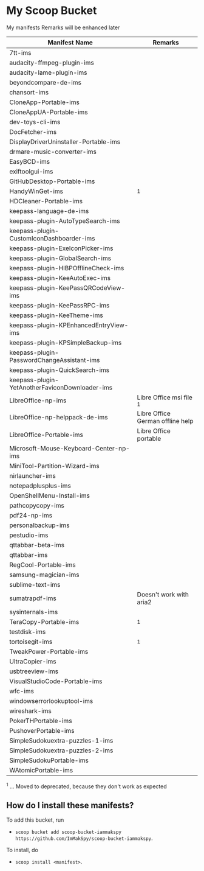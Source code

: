 # My Scoop Bucket

My manifests
Remarks will be enhanced later

| Manifest Name                                  | Remarks                                          |
| ---------------------------------------------- | ------------------------------------------------ |
| 7tt-ims                                        |                                                  |
| audacity-ffmpeg-plugin-ims                     |                                                  |
| audacity-lame-plugin-ims                       |                                                  |
| beyondcompare-de-ims                           |                                                  |
| chansort-ims                                   |                                                  |
| CloneApp-Portable-ims                          |                                                  |
| CloneAppUA-Portable-ims                        |                                                  |
| dev-toys-cli-ims                               |                                                  |
| DocFetcher-ims                                 |                                                  |
| DisplayDriverUninstaller-Portable-ims          |                                                  |
| drmare-music-converter-ims                     |                                                  |
| EasyBCD-ims                                    |                                                  |
| exiftoolgui-ims                                |                                                  |
| GitHubDesktop-Portable-ims                     |                                                  |
| HandyWinGet-ims                                |<sup>1</sup>                                      |
| HDCleaner-Portable-ims                         |                                                  |
| keepass-language-de-ims                        |                                                  |
| keepass-plugin-AutoTypeSearch-ims              |                                                  |
| keepass-plugin-CustomIconDashboarder-ims       |                                                  |
| keepass-plugin-ExeIconPicker-ims               |                                                  |
| keepass-plugin-GlobalSearch-ims                |                                                  |
| keepass-plugin-HIBPOfflineCheck-ims            |                                                  |
| keepass-plugin-KeeAutoExec-ims                 |                                                  |
| keepass-plugin-KeePassQRCodeView-ims           |                                                  |
| keepass-plugin-KeePassRPC-ims                  |                                                  |
| keepass-plugin-KeeTheme-ims                    |                                                  |
| keepass-plugin-KPEnhancedEntryView-ims         |                                                  |
| keepass-plugin-KPSimpleBackup-ims              |                                                  |
| keepass-plugin-PasswordChangeAssistant-ims     |                                                  |
| keepass-plugin-QuickSearch-ims                 |                                                  |
| keepass-plugin-YetAnotherFaviconDownloader-ims |                                                  |
| LibreOffice-np-ims                             | Libre Office msi file<br><sup>1</sup>            |
| LibreOffice-np-helppack-de-ims                 | Libre Office German offline help                 |
| LibreOffice-Portable-ims                       | Libre Office portable                            |
| Microsoft-Mouse-Keyboard-Center-np-ims         |                                                  |
| MiniTool-Partition-Wizard-ims                  |                                                  |
| nirlauncher-ims                                |                                                  |
| notepadplusplus-ims                            |                                                  |
| OpenShellMenu-Install-ims                      |                                                  |
| pathcopycopy-ims                               |                                                  |
| pdf24-np-ims                                   |                                                  |
| personalbackup-ims                             |                                                  |
| pestudio-ims                                   |                                                  |
| qttabbar-beta-ims                              |                                                  |
| qttabbar-ims                                   |                                                  |
| RegCool-Portable-ims                           |                                                  |
| samsung-magician-ims                           |                                                  |
| sublime-text-ims                               |                                                  |
| sumatrapdf-ims                                 | Doesn't work with aria2                          |
| sysinternals-ims                               |                                                  |
| TeraCopy-Portable-ims                          | <sup>1</sup>                                     |
| testdisk-ims                                   |                                                  |
| tortoisegit-ims                                | <sup>1</sup>                                     |
| TweakPower-Portable-ims                        |                                                  |
| UltraCopier-ims                                |                                                  |
| usbtreeview-ims                                |                                                  |
| VisualStudioCode-Portable-ims                  |                                                  |
| wfc-ims                                        |                                                  |
| windowserrorlookuptool-ims                     |                                                  |
| wireshark-ims                                  |                                                  |
| PokerTHPortable-ims                            |                                                  |
| PushoverPortable-ims                           |                                                  |
| SimpleSudokuextra-puzzles-1-ims                |                                                  |
| SimpleSudokuextra-puzzles-2-ims                |                                                  |
| SimpleSudokuPortable-ims                       |                                                  |
| WAtomicPortable-ims                            |                                                  |

<sup>1</sup> ... Moved to deprecated, because they don't work as expected


How do I install these manifests?
---------------------------------

To add this bucket, run

- `scoop bucket add scoop-bucket-iammakspy https://github.com/ImMakSpy/scoop-bucket-iammakspy`.

To install, do

- `scoop install <manifest>`.
